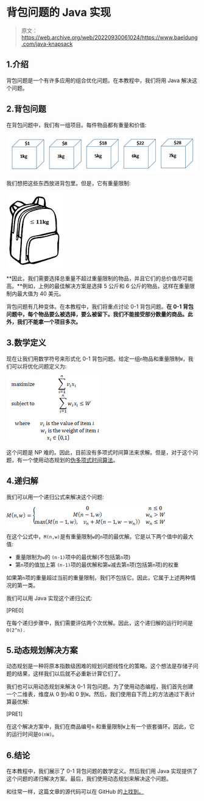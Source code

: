 # 背包问题的 Java 实现

> 原文：<https://web.archive.org/web/20220930061024/https://www.baeldung.com/java-knapsack>

## 1.介绍

背包问题是一个有许多应用的组合优化问题。在本教程中，我们将用 Java 解决这个问题。

## 2.背包问题

在背包问题中，我们有一组项目。每件物品都有重量和价值:

[![BAEL_3349_Items](img/e14763e485f94ff4746cdb4b44ff7a96.png)](/web/20221129214352/https://www.baeldung.com/wp-content/uploads/2019/10/BAEL_3349_Items.png)

我们想把这些东西放进背包里。但是，它有重量限制:

[![BAEL_3349_Knapsack](img/b8ed41e31b74564cd9c8302da229f9e8.png)](/web/20221129214352/https://www.baeldung.com/wp-content/uploads/2019/10/BAEL_3349_Knapsack.png)

**因此，我们需要选择总重量不超过重量限制的物品，并且它们的总价值尽可能高。**例如，上例的最佳解决方案是选择 5 公斤和 6 公斤的物品，这样在重量限制内最大值为 40 美元。

背包问题有几种变体。在本教程中，我们将重点讨论 0-1 背包问题。**在 0-1 背包问题中，每个物品要么被选择，要么被留下。我们不能接受部分数量的商品。此外，我们不能拿一个项目多次。**

## 3.数学定义

现在让我们用数学符号来形式化 0-1 背包问题。给定一组`n`物品和重量限制`W`，我们可以将优化问题定义为:

[![knapsack-1](img/23105a1b4ea9f487e1e0558a2895f4d2.png)](/web/20221129214352/https://www.baeldung.com/wp-content/uploads/2019/10/knapsack-1.png)

这个问题是 NP 难的。因此，目前没有多项式时间算法来求解。但是，对于这个问题，有一个使用动态规划的[伪多项式时间算法](https://web.archive.org/web/20221129214352/https://en.wikipedia.org/wiki/Pseudo-polynomial_time)。

## 4.递归解

我们可以用一个递归公式来解决这个问题:

[![knapsack-2](img/4e4db6b5e91ba511cfd7ac64a664ba0a.png)](/web/20221129214352/https://www.baeldung.com/wp-content/uploads/2019/10/knapsack-2.png)

在这个公式中，`M(n,w)`是有重量限制`w`的`n`项的最优解。它是以下两个值中的最大值:

*   重量限制为`w`的 `(n-1)`项中的最优解(不包括第`n`项)
*   第`n`项的值加上第 `(n-1)`项的最优解和第`w`减去第`n`项(包括第`n`项)的权重

如果第`n`项的重量超过当前的重量限制，我们不包括它。因此，它属于上述两种情况的第一类。

我们可以用 Java 实现这个递归公式:

[PRE0]

在每个递归步骤中，我们需要评估两个次优解。因此，这个递归解的运行时间是`O(2^n).`

## 5.动态规划解决方案

动态规划是一种将原本指数级困难的规划问题线性化的策略。这个想法是存储子问题的结果，这样我们以后就不必重新计算它们了。

我们也可以用动态规划来解决 0-1 背包问题。为了使用动态编程，我们首先创建一个二维表，维度从 0 到`n`和 0 到`W`。然后，我们使用自下而上的方法通过下表计算最优解:

[PRE1]

在这个解决方案中，我们在商品编号`n` 和重量限制`W`上有一个嵌套循环。因此，它的运行时间是`O(nW)`。

## 6.结论

在本教程中，我们展示了 0-1 背包问题的数学定义。然后我们用 Java 实现提供了这个问题的递归解决方案。最后，我们使用动态规划来解决这个问题。

和往常一样，这篇文章的源代码可以在 GitHub 的[上找到。](https://web.archive.org/web/20221129214352/https://github.com/eugenp/tutorials/tree/master/algorithms-modules/algorithms-miscellaneous-5)